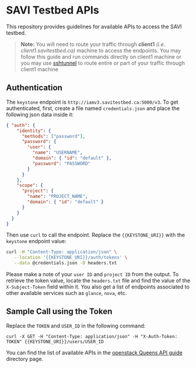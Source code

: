 
# SAVI Testbed APIs

This repository provides guidelines for available APIs to access the SAVI testbed.

> **Note:** You will need to route your traffic through **client1** *(i.e. client1.savitestbed.ca)* machine 
> to access the endpoints. You may follow this guide and run commands directly 
> on client1 machine or you may use [sshtunnel](https://pypi.org/project/sshtunnel/) to route entire or part 
> of your traffic through client1 machine


## Authentication
The `keystone` endpoint is `http://iamv3.savitestbed.ca:5000/v3`. To get authenticated, first, create a file named `credentials.json` and place the following json data inside it:
```json
{ "auth": {
    "identity": {
      "methods": ["password"],
      "password": {
        "user": {
          "name": "USERNAME",
          "domain": { "id": "default" },
          "password": "PASSWORD"
        }
      }
    },
    "scope": {
      "project": {
        "name": "PROJECT_NAME",
        "domain": { "id": "default" }
      }
    }
  }
}
```
Then use `curl` to call the endpoint. Replace the `{{KEYSTONE_URI}}` with the `keystone` endpoint value:

```bash
curl -H "Content-Type: application/json" \
   --location '{{KEYSTONE_URI}}/auth/tokens' \
   --data @credentials.json -D headers.txt
```
Please make a note of your `user ID` and `project ID` from the output. To retrieve the token value, locate the `headers.txt` file and find the value of the `X-Subject-Token` field within it. You also get a list of endpoints associated to other available services such as `glance`, `nova`, etc.

## Sample Call using the Token
Replace the `TOKEN` and `USER_ID` in the following command:
```
curl -X GET -H "Content-Type: application/json" -H "X-Auth-Token: TOKEN" {{KEYSTONE_URI}}/users/USER_ID
```

You can find the list of available APIs in the [openstack Queens API guide](https://docs.openstack.org/queens/api/) directory page.
